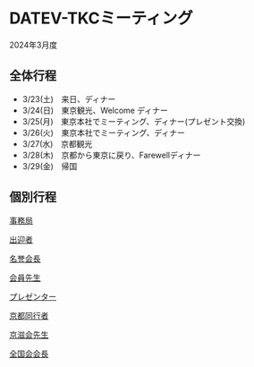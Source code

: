 # DATEV-TKCミーティング  

2024年3月度

## 全体行程

- 3/23(土)　来日、ディナー
- 3/24(日)　東京観光、Welcome ディナー
- 3/25(月)　東京本社でミーティング、ディナー(プレゼント交換)
- 3/26(火)　東京本社でミーティング、ディナー
- 3/27(水)　京都観光
- 3/28(木)　京都から東京に戻り、Farewellディナー
- 3/29(金)　帰国

## 個別行程

[事務局](./staff.html)

[出迎者](./welcomer.html)

[名誉会長](./honor.html)

[会員先生](./nftokyo.html)

[プレゼンター](./presenter.html)

[京都同行者](./attendant.html)

[京滋会先生](./nfkyoto.html)

[全国会会長](./nfhead.html)
